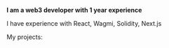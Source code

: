 <b>I am a web3 developer with 1 year experience</b>

I have experience with React, Wagmi, Solidity, Next.js

My projects: 
